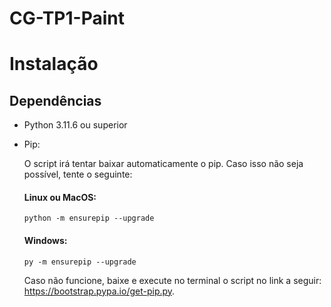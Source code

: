 # CG-TP1-Paint

# Instalação
## Dependências
* Python 3.11.6 ou superior
* Pip:

    O script irá tentar baixar automaticamente o pip. Caso isso não seja possível, tente o seguinte:
    
    #### Linux ou MacOS:
    ``` python -m ensurepip --upgrade ```
    #### Windows:
    ``` py -m ensurepip --upgrade ```

    Caso não funcione, baixe e execute no terminal o script no link a seguir: https://bootstrap.pypa.io/get-pip.py.
